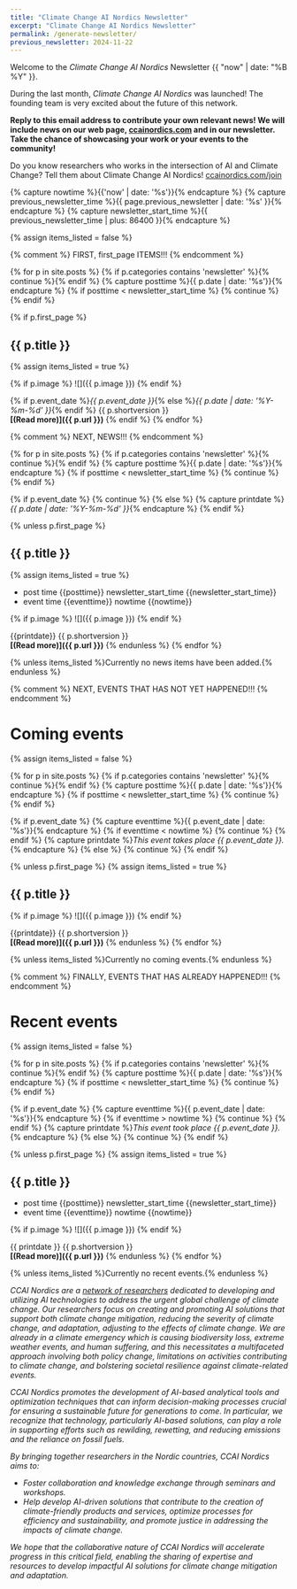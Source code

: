 ```yaml
---
title: "Climate Change AI Nordics Newsletter"
excerpt: "Climate Change AI Nordics Newsletter"
permalink: /generate-newsletter/
previous_newsletter: 2024-11-22
---
```


<style>
img{
width: 8em;
float: right;
}
</style>

Welcome to the *Climate Change AI Nordics* Newsletter {{ "now" | date: "%B %Y" }}.

During the last month, *Climate Change AI Nordics* was launched! The founding team is very excited about the future of this network.

**Reply to this email address to contribute your own relevant news! We will include news on our web page, [ccainordics.com](https://ccainordics.com) and in our newsletter. Take the chance of showcasing your work or your events to the community!**

Do you know researchers who works in the intersection of AI and Climate Change? Tell them about Climate Change AI Nordics! [ccainordics.com/join](https://ccainordics.com/join)

{% capture nowtime %}{{'now' | date: '%s'}}{% endcapture %}
{% capture previous_newsletter_time %}{{ page.previous_newsletter | date: '%s' }}{% endcapture %}
{% capture newsletter_start_time %}{{ previous_newsletter_time | plus: 86400 }}{% endcapture %}

{% assign items_listed = false %}

{% comment %} FIRST, first_page ITEMS!!! {% endcomment %}

{% for p in site.posts %}
{% if p.categories contains 'newsletter' %}{% continue %}{% endif %}
{% capture posttime %}{{ p.date | date: '%s'}}{% endcapture %}
{% if posttime < newsletter_start_time %}
{% continue %}
{% endif %}

{% if p.first_page %}
## {{ p.title }}

{% assign items_listed = true %}

{% if p.image %}
![]({{ p.image  }})
{% endif %}

{% if p.event_date %}*{{ p.event_date }}*{% else %}*{{ p.date | date: '%Y-%m-%d' }}*{% endif %} {{ p.shortversion }}<br />
**[(Read more)]({{ p.url }})**
{% endif %}
{% endfor %}

{% comment %} NEXT, NEWS!!! {% endcomment %}

{% for p in site.posts %}
{% if p.categories contains 'newsletter' %}{% continue %}{% endif %}
{% capture posttime %}{{ p.date | date: '%s'}}{% endcapture %}
{% if posttime < newsletter_start_time %}
{% continue %}
{% endif %}

{% if p.event_date %}
{% continue %}
{% else %}
{% capture printdate %}*{{ p.date | date: '%Y-%m-%d' }}*{% endcapture %}
{% endif %}

{% unless p.first_page %}
## {{ p.title }}

{% assign items_listed = true %}

* post time {{posttime}} newsletter_start_time {{newsletter_start_time}}
* event time {{eventtime}} nowtime {{nowtime}}

{% if p.image %}
![]({{ p.image  }})
{% endif %}

{{printdate}} {{ p.shortversion }}<br />
**[(Read more)]({{ p.url }})**
{% endunless %}
{% endfor %}

{% unless items_listed %}Currently no news items have been added.{% endunless %}

{% comment %} NEXT, EVENTS THAT HAS NOT YET HAPPENED!!! {% endcomment %}

# Coming events

{% assign items_listed = false %}

{% for p in site.posts %}
{% if p.categories contains 'newsletter' %}{% continue %}{% endif %}
{% capture posttime %}{{ p.date | date: '%s'}}{% endcapture %}
{% if posttime < newsletter_start_time %}
{% continue %}
{% endif %}

{% if p.event_date %}
{% capture eventtime %}{{ p.event_date | date: '%s'}}{% endcapture %}
{% if eventtime < nowtime %}
{% continue %}
{% endif %}
{% capture printdate %}*This event takes place {{ p.event_date }}.*{% endcapture %}
{% else %}
{% continue %}
{% endif %}

{% unless p.first_page %}
{% assign items_listed = true %}

## {{ p.title }}

{% if p.image %}
![]({{ p.image  }})
{% endif %}

{{printdate}} {{ p.shortversion }}<br />
**[(Read more)]({{ p.url }})**
{% endunless %}
{% endfor %}

{% unless items_listed %}Currently no coming events.{% endunless %}

{% comment %} FINALLY, EVENTS THAT HAS ALREADY HAPPENED!!! {% endcomment %}

# Recent events

{% assign items_listed = false %}

{% for p in site.posts %}
{% if p.categories contains 'newsletter' %}{% continue %}{% endif %}
{% capture posttime %}{{ p.date | date: '%s'}}{% endcapture %}
{% if posttime < newsletter_start_time %}
{% continue %}
{% endif %}

{% if p.event_date %}
{% capture eventtime %}{{ p.event_date | date: '%s'}}{% endcapture %}
{% if eventtime > nowtime %}
{% continue %}
{% endif %}
{% capture printdate %}*This event took place {{ p.event_date }}.*{% endcapture %}
{% else %}
{% continue %}
{% endif %}

{% unless p.first_page %}
{% assign items_listed = true %}

## {{ p.title }}

* post time {{posttime}} newsletter_start_time {{newsletter_start_time}}
* event time {{eventtime}} nowtime {{nowtime}}

{% if p.image %}
![]({{ p.image  }})
{% endif %}

{{ printdate }} {{ p.shortversion }}<br />
**[(Read more)]({{ p.url }})**
{% endunless %}
{% endfor %}

{% unless items_listed %}Currently no recent events.{% endunless %}

*CCAI Nordics are a [network of researchers](/people/) dedicated to developing and utilizing AI technologies to address the urgent global challenge of climate change. Our researchers focus on creating and promoting AI solutions that support both climate change mitigation, reducing the severity of climate change, and adaptation, adjusting to the effects of climate change. We are already in a climate emergency which is causing biodiversity loss, extreme weather events, and human suffering, and this necessitates a multifaceted approach involving both policy change, limitations on activities contributing to climate change, and bolstering societal resilience against climate-related events.*

*CCAI Nordics promotes the development of AI-based analytical tools and optimization techniques that can inform decision-making processes crucial for ensuring a sustainable future for generations to come. In particular, we recognize that technology, particularly AI-based solutions, can play a role in supporting efforts such as rewilding, rewetting, and reducing emissions and the reliance on fossil fuels.*

*By bringing together researchers in the Nordic countries, CCAI Nordics aims to:*

* *Foster collaboration and knowledge exchange through seminars and workshops.*
* *Help develop AI-driven solutions that contribute to the creation of climate-friendly products and services, optimize processes for efficiency and sustainability, and promote justice in addressing the impacts of climate change.*

*We hope that the collaborative nature of CCAI Nordics will accelerate progress in this critical field, enabling the sharing of expertise and resources to develop impactful AI solutions for climate change mitigation and adaptation.*

